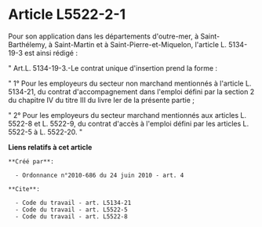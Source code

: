# Article L5522-2-1

Pour son application dans les départements d'outre-mer, à Saint-Barthélemy, à Saint-Martin et à Saint-Pierre-et-Miquelon,
l'article L. 5134-19-3 est ainsi rédigé : 

" Art.L. 5134-19-3.-Le contrat unique d'insertion prend la forme : 

" 1° Pour les employeurs du secteur non marchand mentionnés à l'article L. 5134-21, du contrat d'accompagnement dans l'emploi
défini par la section 2 du chapitre IV du titre III du livre Ier de la présente partie ; 

" 2° Pour les employeurs du secteur marchand mentionnés aux articles L. 5522-8 et L. 5522-9, du contrat d'accès à l'emploi
défini par les articles L. 5522-5 à L. 5522-20. "

**Liens relatifs à cet article**

	**Créé par**:

	  - Ordonnance n°2010-686 du 24 juin 2010 - art. 4

	**Cite**:

	  - Code du travail - art. L5134-21
	  - Code du travail - art. L5522-5
	  - Code du travail - art. L5522-8
